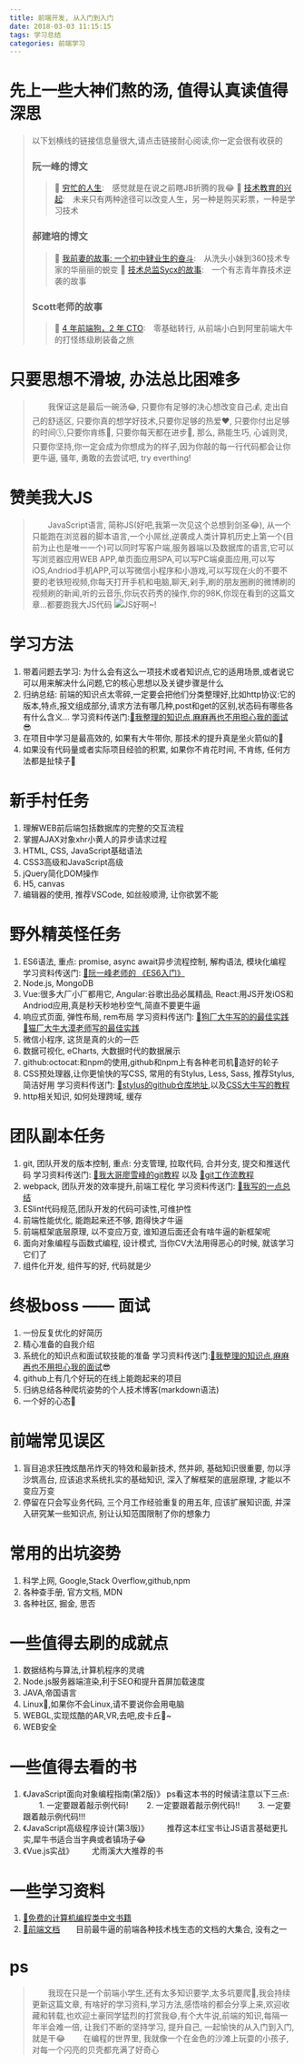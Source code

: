 ```yaml
---
title: 前端开发, 从入门到入门
date: 2018-03-03 11:15:15
tags: 学习总结
categories: 前端学习
---
```


# 先上一些大神们熬的汤, 值得认真读值得深思
>以下划横线的链接信息量很大,请点击链接耐心阅读,你一定会很有收获的
>### 阮一峰的博文
>> :link: [穷忙的人生](http://www.ruanyifeng.com/blog/2017/07/working-poor.html):&emsp;感觉就是在说之前瞎JB折腾的我:joy:
>> :link: [技术教育的兴起](http://www.ruanyifeng.com/blog/2017/11/technology-training.html):&emsp;未来只有两种途径可以改变人生，另一种是购买彩票，一种是学习技术
>### 郝建培的博文
>> :link: [我前妻的故事: 一个初中肄业生的奋斗](http://yuedu.163.com/book_reader/8bc2cbd2e1f644d88ac93e84caf0eec6_4/f38e8c3ccf1549e2a87d9374df27f0fa_5):&emsp;从洗头小妹到360技术专家的华丽丽的蜕变
>> :link: [技术总监Sycx的故事](http://yuedu.163.com/book_reader/8bc2cbd2e1f644d88ac93e84caf0eec6_4/e0239ec516ba4e7192fea0f98e92f0a2_5):&emsp;一个有志青年靠技术逆袭的故事
>### Scott老师的故事
>> :link: [4 年前端狗，2 年 CTO](https://www.imooc.com/article/12703):&emsp;零基础转行, 从前端小白到阿里前端大牛的打怪练级刷装备之旅
# 只要思想不滑坡, 办法总比困难多
<!--more-->
>&emsp;&emsp;我保证这是最后一碗汤:joy:, 只要你有足够的决心想改变自己:moneybag:, 走出自己的舒适区, 只要你真的想学好技术,只要你足够的热爱:heart:, 只要你付出足够的时间:clock5:,只要你肯练:honeybee:, 只要你每天都在进步:snail:, 那么, 熟能生巧, 心诚则灵, 只要你坚持,你一定会成为你想成为的样子,因为你敲的每一行代码都会让你更牛逼, 骚年, 勇敢的去尝试吧, try everthing!
# 赞美我大JS
>&emsp;&emsp;JavaScript语言, 简称JS(好吧,我第一次见这个总想到剑圣:joy:), 从一个只能跑在浏览器的脚本语言,一个小屌丝,逆袭成人类计算机历史上第一个(目前为止也是唯一一个)可以同时写客户端,服务器端以及数据库的语言,它可以写浏览器应用WEB APP,单页面应用SPA,可以写PC端桌面应用,可以写iOS,Andriod手机APP,可以写微信小程序和小游戏,可以写现在火的不要不要的老铁短视频,你每天打开手机和电脑,聊天,剁手,刷的朋友圈刷的微博刷的视频刷的新闻,听的云音乐,你玩农药秀的操作,你的98K,你现在看到的这篇文章...都要跑我大JS代码
>![JS好啊~!](/images/frontend/js.gif)
# 学习方法
1. 带着问题去学习: 为什么会有这么一项技术或者知识点,它的适用场景,或者说它可以用来解决什么问题,它的核心思想以及关键步骤是什么
2. 归纳总结: 前端的知识点太零碎,一定要会把他们分类整理好,比如http协议:它的版本,特点,报文组成部分,请求方法有哪几种,post和get的区别,状态码有哪些各有什么含义...
  学习资料传送门:[:link:我整理的知识点,麻麻再也不用担心我的面试](https://github.com/atbulbs/sturdy-systematize/tree/master/JasonLiao):sunglasses:
3. 在项目中学习是最高效的, 如果有大牛带你, 那技术的提升真是坐火箭似的:rocket:
4. 如果没有代码量或者实际项目经验的积累, 如果你不肯花时间, 不肯练, 任何方法都是扯犊子:cow2:
# 新手村任务
1. 理解WEB前后端包括数据库的完整的交互流程
2. 掌握AJAX对象xhr小黄人的异步请求过程
3. HTML, CSS, JavaScript基础语法
4. CSS3高级和JavaScript高级
5. jQuery简化DOM操作
6. H5, canvas
7. 编辑器的使用, 推荐VSCode, 如丝般顺滑, 让你欲罢不能
# 野外精英怪任务
1. ES6语法, 重点: promise, async await异步流程控制, 解构语法, 模块化编程
  学习资料传送门: [:link:阮一峰老师的 《ES6入门》](https://jim3ma.github.io/es6/index.html)
2. Node.js, MongoDB
3. Vue:很多大厂小厂都用它, Angular:谷歌出品必属精品, React:用JS开发iOS和Andriod应用,真是秒天秒地秒空气,简直不要更牛逼
4. 响应式页面, 弹性布局, rem布局
  学习资料传送门: 
  [:link:狗厂大牛写的的最佳实践](https://aotu.io/notes/2017/04/28/2017-4-28-CSS-viewport-units/index.html)
  [:link:猫厂大牛大漠老师写的最佳实践](https://www.w3cplus.com/mobile/vw-layout-in-vue.html)
5. 微信小程序, 这货是真的火的一匹
6. 数据可视化, eCharts, 大数据时代的数据展示
7. github:octocat:和npm的使用,github和npm上有各种老司机:taxi:造好的轮子 
8. CSS预处理器,让你更愉快的写CSS, 常用的有Stylus, Less, Sass, 推荐Stylus, 简洁好用
  学习资料传送门: [:link:stylus的github仓库地址](https://github.com/stylus/stylus),以及[CSS大牛写的教程](http://www.zhangxinxu.com/jq/stylus/)
9. http相关知识, 如何处理跨域, 缓存

# 团队副本任务
1. git, 团队开发的版本控制, 重点: 分支管理, 拉取代码, 合并分支, 提交和推送代码
学习资料传送门: [:link:我大哥廖雪峰的git教程](https://www.liaoxuefeng.com/wiki/0013739516305929606dd18361248578c67b8067c8c017b000) 以及 [:link:git工作流教程](https://github.com/oldratlee/translations/tree/master/git-workflows-and-tutorials)
2. webpack, 团队开发的效率提升,前端工程化
学习资料传送门: [:link:我写的一点总结](https://atbulbs.github.io/2018/04/12/%E4%BD%A0%E7%9A%84webpack-%E6%98%AF%E4%BD%A0%E7%9A%84webpack/)
3. ESlint代码规范,团队开发的代码可读性,可维护性
4. 前端性能优化, 能跑起来还不够, 跑得快才牛逼
5. 前端框架底层原理, 以不变应万变, 谁知道后面还会有啥牛逼的新框架呢
6. 面向对象编程与函数式编程, 设计模式, 当你CV大法用得恶心的时候, 就该学习它们了
7. 组件化开发, 组件写的好, 代码就是少

# 终极boss —— 面试
1. 一份反复优化的好简历
2. 精心准备的自我介绍
3. 系统化的知识点和面试软技能的准备
学习资料传送门:[:link:我整理的知识点,麻麻再也不用担心我的面试](https://github.com/atbulbs/sturdy-systematize/tree/master/JasonLiao):sunglasses:
4. github上有几个好玩的在线上能跑起来的项目
5. 归纳总结各种爬坑姿势的个人技术博客(markdown语法)
6. 一个好的心态:sunflower:
# 前端常见误区
1. 盲目追求狂拽炫酷吊炸天的特效和最新技术, 然并卵, 基础知识很重要, 勿以浮沙筑高台, 应该追求系统扎实的基础知识, 深入了解框架的底层原理, 才能以不变应万变
2. 停留在只会写业务代码, 三个月工作经验重复的用五年, 应该扩展知识面, 并深入研究某一些知识点, 别让认知范围限制了你的想象力

# 常用的出坑姿势
1. 科学上网, Google,Stack Overflow,github,npm
2. 各种查手册, 官方文档, MDN
3. 各种社区, 掘金, 思否

# 一些值得去刷的成就点
1. 数据结构与算法,计算机程序的灵魂
2. Node.js服务器端渲染,利于SEO和提升首屏加载速度
3. JAVA,帝国语言
4. Linux:penguin:,如果你不会Linux,请不要说你会用电脑
5. WEBGL,实现炫酷的AR,VR,去吧,皮卡丘:egg:~
6. WEB安全
# 一些值得去看的书
1. 《JavaScript面向对象编程指南(第2版)》
ps看这本书的时候请注意以下三点:
&emsp;&emsp;1. 一定要跟着敲示例代码!
&emsp;&emsp;2. 一定要跟着敲示例代码!!
&emsp;&emsp;3. 一定要跟着敲示例代码!!!
2. 《JavaScript高级程序设计(第3版)》
&emsp;&emsp;推荐这本红宝书让JS语言基础更扎实,犀牛书适合当字典或者镇场子:joy:
3. 《Vue.js实战》
&emsp;&emsp;尤雨溪大大推荐的书
# 一些学习资料
1. [:link:免费的计算机编程类中文书籍](https://github.com/justjavac/free-programming-books-zh_CN)
2. [:link:前端文档](https://docschina.org/)&emsp;&emsp;目前最牛逼的前端各种技术栈生态的文档的大集合, 没有之一
# ps
>&emsp;&emsp;我现在只是一个前端小学生,还有太多知识要学,太多坑要爬:turtle:,我会持续更新这篇文章, 有啥好的学习资料,学习方法,感悟啥的都会分享上来,欢迎收藏和转载,也欢迎土豪同学猛烈的打赏我:smile:,有个大牛说,前端的知识,每隔一年半会难一倍, 让我们不断的坚持学习, 提升自己, 一起愉快的从入门到入门, 就是干:joy:
>&emsp;&emsp;在编程的世界里, 我就像一个在金色的沙滩上玩耍的小孩子, 对每一个闪亮的贝壳都充满了好奇心


